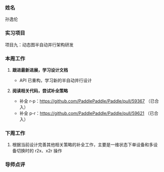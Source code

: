 ### 姓名
孙逸伦

### 实习项目
项目九：动态图半自动并行架构研发

### 本周工作

1. **跟进最新进展，学习设计文档**

	* API 已重构，学习新的半自动并行设计


2. **阅读相关代码，尝试补全策略**

	* 补全 r-p：https://github.com/PaddlePaddle/Paddle/pull/59367 （已合入）
	* 补全 p-r：https://github.com/PaddlePaddle/Paddle/pull/59621 （已合入）

### 下周工作

1. 根据当前设计完善其他相关策略的补全工作，主要是一维状态下单设备和多设备切换时的 r2x、x2r 操作

### 导师点评
